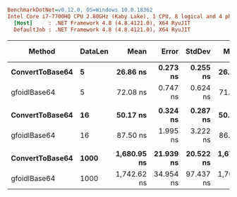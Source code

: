``` ini

BenchmarkDotNet=v0.12.0, OS=Windows 10.0.18362
Intel Core i7-7700HQ CPU 2.80GHz (Kaby Lake), 1 CPU, 8 logical and 4 physical cores
  [Host]     : .NET Framework 4.8 (4.8.4121.0), X64 RyuJIT
  DefaultJob : .NET Framework 4.8 (4.8.4121.0), X64 RyuJIT


```
|          Method | DataLen |        Mean |     Error |    StdDev |      Median | Ratio | RatioSD |  Gen 0 | Gen 1 | Gen 2 | Allocated |
|---------------- |-------- |------------:|----------:|----------:|------------:|------:|--------:|-------:|------:|------:|----------:|
| **ConvertToBase64** |       **5** |    **26.86 ns** |  **0.273 ns** |  **0.255 ns** |    **26.80 ns** |  **1.00** |    **0.00** | **0.0153** |     **-** |     **-** |      **48 B** |
|    gfoidlBase64 |       5 |    72.08 ns |  0.747 ns |  0.624 ns |    71.91 ns |  2.68 |    0.03 | 0.0153 |     - |     - |      48 B |
|                 |         |             |           |           |             |       |         |        |       |       |           |
| **ConvertToBase64** |      **16** |    **50.17 ns** |  **0.324 ns** |  **0.287 ns** |    **50.22 ns** |  **1.00** |    **0.00** | **0.0255** |     **-** |     **-** |      **80 B** |
|    gfoidlBase64 |      16 |    87.50 ns |  1.995 ns |  3.222 ns |    86.20 ns |  1.77 |    0.07 | 0.0254 |     - |     - |      80 B |
|                 |         |             |           |           |             |       |         |        |       |       |           |
| **ConvertToBase64** |    **1000** | **1,680.95 ns** | **21.939 ns** | **20.522 ns** | **1,673.43 ns** |  **1.00** |    **0.00** | **0.8602** |     **-** |     **-** |    **2714 B** |
|    gfoidlBase64 |    1000 | 1,742.62 ns | 34.954 ns | 97.437 ns | 1,701.45 ns |  1.05 |    0.04 | 2.1725 |     - |     - |    6844 B |
